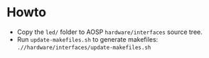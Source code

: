 # Howto

* Copy the ```led/``` folder to AOSP ```hardware/interfaces``` source tree.
* Run `update-makefiles.sh` to generate makefiles: ```.//hardware/interfaces/update-makefiles.sh```
  
